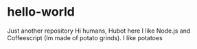 # hello-world
Just another repository
Hi humans, Hubot here I like Node.js and Coffeescript (Im made of potato grinds).
I like potatoes 

